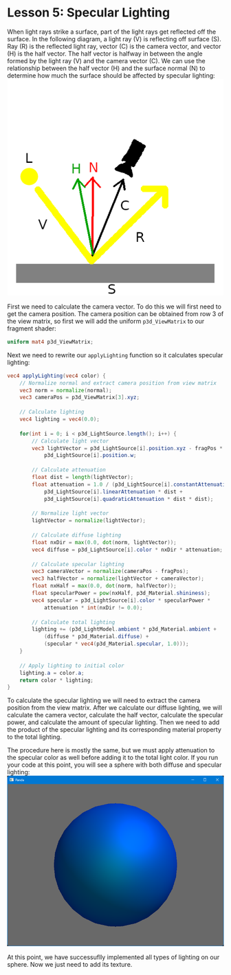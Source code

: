 # Lesson 5: Specular Lighting

When light rays strike a surface, part of the light rays get reflected off the surface. In the following diagram, a light ray (V) is reflecting off surface (S). Ray (R) is the reflected light ray, vector (C) is the camera vector, and vector (H) is the half vector. The half vector is halfway in between the angle formed by the light ray (V) and the camera vector (C). We can use the relationship between the half vector (H) and the surface normal (N) to determine how much the surface should be affected by specular lighting:  
![specular lighting](https://github.com/Cybermals/panda3d-shader-tutorials/blob/main/05-specular_lighting/diagrams/01-specular_lighting.png?raw=true)

First we need to calculate the camera vector. To do this we will first need to get the camera position. The camera position can be obtained from row 3 of the view matrix, so first we will add the uniform `p3d_ViewMatrix` to our fragment shader:
```glsl
uniform mat4 p3d_ViewMatrix;
```

Next we need to rewrite our `applyLighting` function so it calculates specular lighting:
```glsl
vec4 applyLighting(vec4 color) {
    // Normalize normal and extract camera position from view matrix
    vec3 norm = normalize(normal);
    vec3 cameraPos = p3d_ViewMatrix[3].xyz;

    // Calculate lighting
    vec4 lighting = vec4(0.0);

    for(int i = 0; i < p3d_LightSource.length(); i++) {
        // Calculate light vector
        vec3 lightVector = p3d_LightSource[i].position.xyz - fragPos * 
            p3d_LightSource[i].position.w;

        // Calculate attenuation
        float dist = length(lightVector);
        float attenuation = 1.0 / (p3d_LightSource[i].constantAttenuation + 
            p3d_LightSource[i].linearAttenuation * dist + 
            p3d_LightSource[i].quadraticAttenuation * dist * dist);

        // Normalize light vector
        lightVector = normalize(lightVector);

        // Calculate diffuse lighting
        float nxDir = max(0.0, dot(norm, lightVector));
        vec4 diffuse = p3d_LightSource[i].color * nxDir * attenuation;

        // Calculate specular lighting
        vec3 cameraVector = normalize(cameraPos - fragPos);
        vec3 halfVector = normalize(lightVector + cameraVector);
        float nxHalf = max(0.0, dot(norm, halfVector));
        float specularPower = pow(nxHalf, p3d_Material.shininess);
        vec4 specular = p3d_LightSource[i].color * specularPower * 
            attenuation * int(nxDir != 0.0);

        // Calculate total lighting
        lighting += (p3d_LightModel.ambient * p3d_Material.ambient + 
            (diffuse * p3d_Material.diffuse) + 
            (specular * vec4(p3d_Material.specular, 1.0)));
    }

    // Apply lighting to initial color
    lighting.a = color.a;
    return color * lighting;
}
```

To calculate the specular lighting we will need to extract the camera position from the view matrix. After we calculate our diffuse lighting, we will calculate the camera vector, calculate the half vector, calculate the specular power, and calculate the amount of specular lighting. Then we need to add the product of the specular lighting and its corresponding material property to the total lighting.

The procedure here is mostly the same, but we must apply attenuation to the specular color as well before adding it to the total light color. If you run your code at this point, you will see a sphere with both diffuse and specular lighting:  
![full lighting](https://github.com/Cybermals/panda3d-shader-tutorials/blob/main/05-specular_lighting/screenshots/01-full_lighting.png?raw=true)  

At this point, we have successuflly implemented all types of lighting on our sphere. Now we just need to add its texture.
